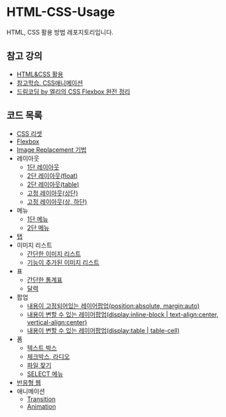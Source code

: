 # HTML-CSS-Usage

HTML, CSS 활용 방법 레포지토리입니다.

## 참고 강의

- [HTML&CSS 활용](https://www.boostcourse.org/web344/joinLectures/19157)
- [참고학습. CSS애니메이션](https://www.boostcourse.org/web344/joinLectures/28696)
- [드림코딩 by 엘리의 CSS Flexbox 완전 정리](https://www.youtube.com/watch?v=7neASrWEFEM)

## 코드 목록

- [CSS 리셋](./css-reset/reset.css)
- [Flexbox](./flexbox/flexbox.html)
- [Image Replacement 기법](./IR)
- 레이아웃
  - [1단 레이아웃](./layout/1단레이아웃.html)
  - [2단 레이아웃(float)](<./layout/2단레이아웃(float).html>)
  - [2단 레이아웃(table)](<./layout/2단레이아웃(table).html>)
  - [고정 레이아웃(상단)](<./layout/고정%20레이아웃(상단).html>)
  - [고정 레이아웃(상, 하단)](<./layout/고정%20레이아웃(상,%20하단).html>)
- 메뉴
  - [1단 메뉴](./menu/1단%20메뉴.html)
  - [2단 메뉴](./menu/2단%20메뉴.html)
- [탭](./tab/탭.html)
- 이미지 리스트
  - [간단한 이미지 리스트](./image-list/simple-image-list)
  - [기능이 추가된 이미지 리스트](./image-list/complicate-image-list)
- 표
  - [간단한 통계표](./table/통계표.html)
  - [달력](./table/달력.html)
- 팝업
  - [내용이 고정되어있는 레이어팝업(position:absolute, margin:auto)](./popup/layerpopup.html)
  - [내용이 변할 수 있는 레이어팝업(display:inline-block | text-align:center, vertical-align:center)](./popup/layerpopup2.html)
  - [내용이 변할 수 있는 레이어팝업(display:table | table-cell)](./popup/layerpopup3.html)
- 폼
  - [텍스트 박스](./form/textbox.html)
  - [체크박스, 라디오](./form/checkbox_radio.html)
  - [파일 찾기](./form/file.html)
  - [SELECT 메뉴](./form/select.html)
- [반응형 웹](./responsive/responsive.html)
- 애니메이션
  - [Transition](./animation/transition.html)
  - [Animation](./animation/animation.html)
